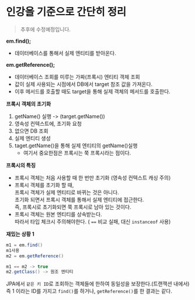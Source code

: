# 인강을 기준으로 간단히 정리  
> 추후에 수정예정입니다.   
   
**em.find();**   
* 데이터베이스를 통해서 실제 엔티티를 받아온다.  
       
**em.getReference();**      
* 데이터베이스 조회를 미루는 가짜(프록시) 엔티티 객체 조회        
* 값이 실제 사용되는 시점에서 DB에서 target 참조 값을 가져온다.  
* 이후 메서드를 호출할 때도 target을 통해 실제 객체의 메서드를 호출한다.   
    
**프록시 객체의 초기화**    
1. getName() 실행 -> (target.getName()) 
2. 영속성 컨텍스트에, 초기화 요청 
3. 없으면 DB 조회
4. 실제 엔티티 생성
5. taget.getName()을 통해 실제 엔티티의 getName()실행 
    * 여기서 중요한점은 프록시는 쭉 프록시라는 점이다.   
   
**프록시의 특징**   
* 프록시 객체는 처음 사용할 때 한 번만 초기화 (영속성 컨텍스트 캐싱 주의)    
* 프록시 객체를 초기화 할 때,   
  프록시 객체가 실제 엔티티로 바뀌는 것은 아니다.   
  초기화 되면서 프록시 객체를 통해서 실제 엔티티에 접근한다.      
  즉, 프록시로 초기화되면 쭉 프록시로 남아 있는 것이다.  
* 프록시 객체는 원본 엔티티를 상속받는다.  
  따라서 타입 체크시 주의해야한다. ( `==` 비교 실패, 대신 `instanceof` 사용)  
 
**재밌는 상황 1**   
```java
m1 = em.find()
m1사용
m2 = em.getReference()

m1 == m2 -> true
m2.getClass() -> 원조 엔티티  
```
JPA에서 `같은 키 ID`로 조회하는 객체들에 한하여 동일성을 보장한다.(트랜잭션 내에서)  
즉 1 이라는 ID를 가지고 `find()`를 하거나, `getReference()`를 한 결과는 같다.  


